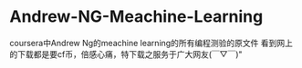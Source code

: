 # Andrew-NG-Meachine-Learning
coursera中Andrew Ng的meachine learning的所有编程测验的原文件
看到网上的下载都是要cf币，倍感心痛，特下载之服务于广大网友(￣▽￣)"
